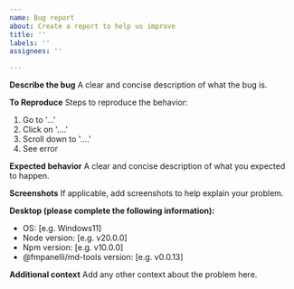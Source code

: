 ```yaml
---
name: Bug report
about: Create a report to help us improve
title: ''
labels: ''
assignees: ''

---
```


**Describe the bug**
A clear and concise description of what the bug is.

**To Reproduce**
Steps to reproduce the behavior:
1. Go to '...'
2. Click on '....'
3. Scroll down to '....'
4. See error

**Expected behavior**
A clear and concise description of what you expected to happen.

**Screenshots**
If applicable, add screenshots to help explain your problem.

**Desktop (please complete the following information):**
 - OS: [e.g. Windows11]
 - Node version: [e.g. v20.0.0]
 - Npm version: [e.g. v10.0.0]
 - @fmpanelli/md-tools version: [e.g. v0.0.13]

**Additional context**
Add any other context about the problem here.

